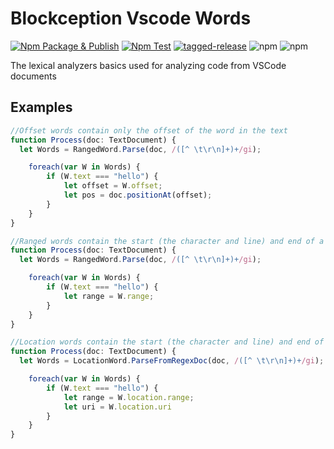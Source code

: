 # Blockception Vscode Words

[![Npm Package & Publish](https://github.com/Blockception/BC-VSCode-Words/actions/workflows/npm-publish.yml/badge.svg)](https://github.com/Blockception/BC-VSCode-Words/actions/workflows/npm-publish.yml)
[![Npm Test](https://github.com/Blockception/BC-VSCode-Words/actions/workflows/npm-test.yml/badge.svg)](https://github.com/Blockception/BC-VSCode-Words/actions/workflows/npm-test.yml)
[![tagged-release](https://github.com/Blockception/BC-VSCode-Words/actions/workflows/tagged-release.yml/badge.svg)](https://github.com/Blockception/BC-VSCode-Words/actions/workflows/tagged-release.yml)
<img alt="npm" src="https://img.shields.io/npm/v/bc-vscode-words">
<img alt="npm" src="https://img.shields.io/npm/dt/bc-vscode-words">

The lexical analyzers basics used for analyzing code from VSCode documents

## Examples

```ts
//Offset words contain only the offset of the word in the text
function Process(doc: TextDocument) {
  let Words = RangedWord.Parse(doc, /([^ \t\r\n]+)+/gi);

	foreach(var W in Words) {
		if (W.text === "hello") {
			let offset = W.offset;
			let pos = doc.positionAt(offset);
		}
	}
}
```

```ts
//Ranged words contain the start (the character and line) and end of a word
function Process(doc: TextDocument) {
  let Words = RangedWord.Parse(doc, /([^ \t\r\n]+)+/gi);

	foreach(var W in Words) {
		if (W.text === "hello") {
			let range = W.range;
		}
	}
}
```

```ts
//Location words contain the start (the character and line) and end of a word and the uri
function Process(doc: TextDocument) {
  let Words = LocationWord.ParseFromRegexDoc(doc, /([^ \t\r\n]+)+/gi);

	foreach(var W in Words) {
		if (W.text === "hello") {
			let range = W.location.range;
			let uri = W.location.uri
		}
	}
}
```
